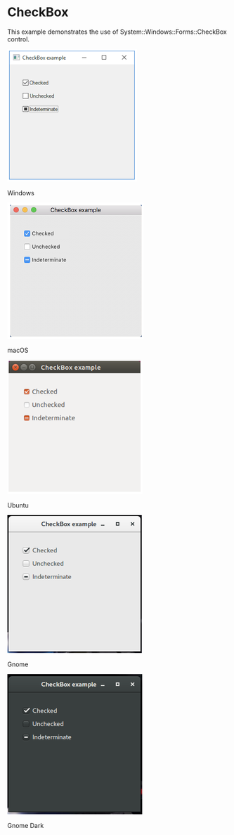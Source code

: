 # CheckBox

This example demonstrates the use of System::Windows::Forms::CheckBox control.

![GitHub Logo](../../../docs/Pictures/Examples/Forms/CheckBoxW.png)

Windows

![GitHub Logo](../../../docs/Pictures/Examples/Forms/CheckBoxM.png)

macOS

![GitHub Logo](../../../docs/Pictures/Examples/Forms/CheckBoxU.png)

Ubuntu

![GitHub Logo](../../../docs/Pictures/Examples/Forms/CheckBoxG.png)

Gnome

![GitHub Logo](../../../docs/Pictures/Examples/Forms/CheckBoxGD.png)

Gnome Dark
